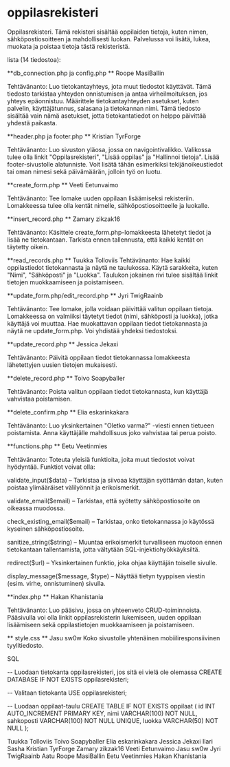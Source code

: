 # oppilasrekisteri


Oppilasrekisteri. Tämä rekisteri sisältää oppilaiden tietoja, kuten nimen, sähköpostiosoitteen ja mahdollisesti luokan. Palvelussa voi lisätä, lukea, muokata ja poistaa tietoja tästä rekisteristä.  

 

lista (14 tiedostoa): 

**db_connection.php ja config.php ** Roope		MasiBallin

Tehtävänanto: Luo tietokantayhteys, jota muut tiedostot käyttävät. Tämä tiedosto tarkistaa yhteyden onnistumisen ja antaa virheilmoituksen, jos yhteys epäonnistuu. Määrittele tietokantayhteyden asetukset, kuten palvelin, käyttäjätunnus, salasana ja tietokannan nimi. Tämä tiedosto sisältää vain nämä asetukset, jotta tietokantatiedot on helppo päivittää yhdestä paikasta. 

**header.php ja footer.php ** Kristian	TyrForge

Tehtävänanto: Luo sivuston yläosa, jossa on navigointivalikko. Valikossa tulee olla linkit "Oppilasrekisteri", "Lisää oppilas" ja "Hallinnoi tietoja". Lisää footer-sivustolle alatunniste. Voit lisätä tähän esimerkiksi tekijänoikeustiedot tai oman nimesi sekä päivämäärän, jolloin työ on luotu. 

**create_form.php ** Veeti		Eetunvaimo

Tehtävänanto: Tee lomake uuden oppilaan lisäämiseksi rekisteriin. Lomakkeessa tulee olla kentät nimelle, sähköpostiosoitteelle ja luokalle. 

**insert_record.php ** Zamary		zikzak16

Tehtävänanto: Käsittele create_form.php-lomakkeesta lähetetyt tiedot ja lisää ne tietokantaan. Tarkista ennen tallennusta, että kaikki kentät on täytetty oikein. 

**read_records.php   ** Tuukka		Tolloviis
Tehtävänanto: Hae kaikki oppilastiedot tietokannasta ja näytä ne taulukossa. Käytä sarakkeita, kuten "Nimi", "Sähköposti" ja "Luokka". Taulukon jokainen rivi tulee sisältää linkit tietojen muokkaamiseen ja poistamiseen. 

**update_form.php/edit_record.php ** Jyri		TwigRaainb

Tehtävänanto: Tee lomake, jolla voidaan päivittää valitun oppilaan tietoja. Lomakkeessa on valmiiksi täytetyt tiedot (nimi, sähköposti ja luokka), jotka käyttäjä voi muuttaa. Hae muokattavan oppilaan tiedot tietokannasta ja näytä ne update_form.php. Voi yhdistää yhdeksi tiedostoksi. 

**update_record.php ** Jessica 	Jekaxi

Tehtävänanto: Päivitä oppilaan tiedot tietokannassa lomakkeesta lähetettyjen uusien tietojen mukaisesti. 

**delete_record.php ** Toivo		Soapyballer

Tehtävänanto: Poista valitun oppilaan tiedot tietokannasta, kun käyttäjä vahvistaa poistamisen. 

**delete_confirm.php ** Elia 		eskarinkakara

Tehtävänanto: Luo yksinkertainen "Oletko varma?" -viesti ennen tietueen poistamista. Anna käyttäjälle mahdollisuus joko vahvistaa tai perua poisto. 

**functions.php ** Eetu		Veetinmies

Tehtävänanto: Toteuta yleisiä funktioita, joita muut tiedostot voivat hyödyntää. Funktiot voivat olla: 

validate_input($data) – Tarkistaa ja siivoaa käyttäjän syöttämän datan, kuten poistaa ylimääräiset välilyönnit ja erikoismerkit. 

validate_email($email) – Tarkistaa, että syötetty sähköpostiosoite on oikeassa muodossa. 

check_existing_email($email) – Tarkistaa, onko tietokannassa jo käytössä kyseinen sähköpostiosoite. 

sanitize_string($string) – Muuntaa erikoismerkit turvalliseen muotoon ennen tietokantaan tallentamista, jotta vältytään SQL-injektiohyökkäyksiltä. 

redirect($url) – Yksinkertainen funktio, joka ohjaa käyttäjän toiselle sivulle. 

display_message($message, $type) – Näyttää tietyn tyyppisen viestin (esim. virhe, onnistuminen) sivulla. 

**index.php ** Hakan		Khanistania

Tehtävänanto: Luo pääsivu, jossa on yhteenveto CRUD-toiminnoista. Pääsivulla voi olla linkit oppilasrekisterin lukemiseen, uuden oppilaan lisäämiseen sekä oppilastietojen muokkaamiseen ja poistamiseen. 


** style.css ** Jasu		sw0w
Koko sivustolle yhtenäinen mobiiliresponsiivinen tyylitiedosto.


SQL

-- Luodaan tietokanta oppilasrekisteri, jos sitä ei vielä ole olemassa
CREATE DATABASE IF NOT EXISTS oppilasrekisteri;

-- Valitaan tietokanta
USE oppilasrekisteri;

-- Luodaan oppilaat-taulu
CREATE TABLE IF NOT EXISTS oppilaat (
    id INT AUTO_INCREMENT PRIMARY KEY,
    nimi VARCHAR(100) NOT NULL,
    sahkoposti VARCHAR(100) NOT NULL UNIQUE,
    luokka VARCHAR(50) NOT NULL
);




Tuukka		Tolloviis
Toivo		Soapyballer
Elia 		eskarinkakara
Jessica 	Jekaxi
Ilari
Sasha
Kristian	TyrForge
Zamary		zikzak16
Veeti		Eetunvaimo
Jasu		sw0w
Jyri		TwigRaainb
Aatu
Roope		MasiBallin
Eetu		Veetinmies
Hakan		Khanistania

 
